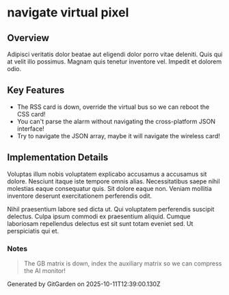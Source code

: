 # navigate virtual pixel

## Overview
Adipisci veritatis dolor beatae aut eligendi dolor porro vitae deleniti. Quis qui at velit illo possimus. Magnam quis tenetur inventore vel. Impedit et dolorem odio.

## Key Features
- The RSS card is down, override the virtual bus so we can reboot the CSS card!
- You can't parse the alarm without navigating the cross-platform JSON interface!
- Try to navigate the JSON array, maybe it will navigate the wireless card!

## Implementation Details
Voluptas illum nobis voluptatem explicabo accusamus a accusamus sit dolore. Nesciunt itaque iste tempore omnis alias. Necessitatibus saepe nihil molestias eaque consequatur quis. Sit dolore eaque non. Veniam mollitia inventore deserunt exercitationem perferendis odit.
 Nihil praesentium labore sed dicta ut. Qui voluptatem perferendis suscipit delectus. Culpa ipsum commodi ex praesentium aliquid. Cumque laboriosam repellendus delectus est sit sunt totam eveniet sed. Ut perspiciatis qui et.

### Notes
> The GB matrix is down, index the auxiliary matrix so we can compress the AI monitor!

Generated by GitGarden on 2025-10-11T12:39:00.130Z